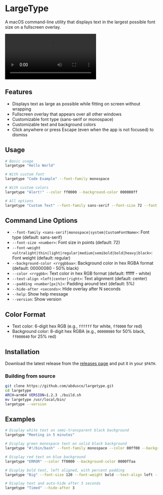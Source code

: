 # LargeType

A macOS command-line utility that displays text in the largest possible font size on a fullscreen overlay.

<video src="https://github.com/user-attachments/assets/c964a11f-f3de-496c-b9d8-8208d6cb5c2c" controls></video>

## Features

- Displays text as large as possible while fitting on screen without wrapping
- Fullscreen overlay that appears over all other windows
- Customizable font type (sans-serif or monospace)
- Customizable text and background colors
- Click anywhere or press Escape (even when the app is not focused) to dismiss

## Usage

```bash
# Basic usage
largetype "Hello World"

# With custom font
largetype "Code Example" --font-family monospace

# With custom colors
largetype "Alert!" --color ff0000 --background-color 000000ff

# All options
largetype "Custom Text" --font-family sans-serif --font-size 72 --font-weight bold --color ffffff --background-color 00000080 --text-align center --padding 60px --hide-after 5
```

## Command Line Options

- `--font-family <sans-serif|monospace|system|CustomFontName>`: Font type (default: sans-serif)
- `--font-size <number>`: Font size in points (default: 72)
- `--font-weight <ultralight|thin|light|regular|medium|semibold|bold|heavy|black>`: Font weight (default: regular)
- `--background-color <rrggbbaa>`: Background color in hex RGBA format (default: 00000080 - 50% black)
- `--color <rrggbb>`: Text color in hex RGB format (default: ffffff - white)
- `--text-align <left|center|right>`: Text alignment (default: center)
- `--padding <number[px|%]>`: Padding around text (default: 5%)
- `--hide-after <seconds>`: Hide overlay after N seconds
- `--help`: Show help message
- `--version`: Show version

## Color Format

- Text color: 6-digit hex RGB (e.g., `ffffff` for white, `ff0000` for red)
- Background color: 8-digit hex RGBA (e.g., `00000080` for 50% black, `ff000040` for 25% red)

## Installation

Download the latest release from the [releases page](https://github.com/abdusco/largetype/releases) and put it in your `$PATH`.

### Building from source

```bash
git clone https://github.com/abdusco/largetype.git
cd largetype
ARCH=arm64 VERSION=1.2.3 ./build.sh
mv largetype /usr/local/bin/
largetype --version
```

## Examples

```bash
# Display white text on semi-transparent black background
largetype "Meeting in 5 minutes"

# Display green monospace text on solid black background
largetype "#!/bin/bash" --font-family monospace --color 00ff00 --background-color 000000ff

# Display red text on blue background
largetype "ERROR" --color ff0000 --background-color 0000ffaa

# Display bold text, left aligned, with percent padding
largetype "Big" --font-size 120 --font-weight bold --text-align left --padding 10%

# Display text and auto-hide after 3 seconds
largetype "Timed" --hide-after 3
```

